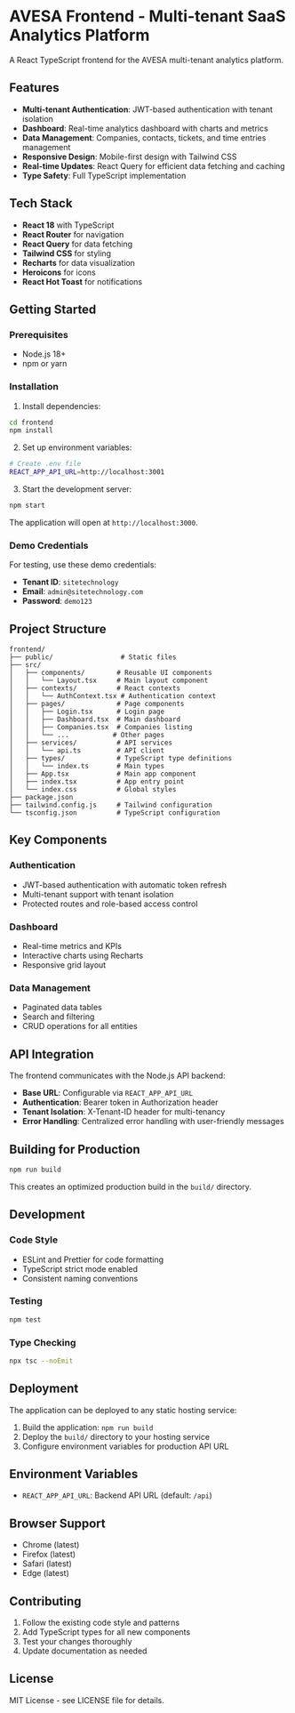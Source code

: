 # AVESA Frontend - Multi-tenant SaaS Analytics Platform

A React TypeScript frontend for the AVESA multi-tenant analytics platform.

## Features

- **Multi-tenant Authentication**: JWT-based authentication with tenant isolation
- **Dashboard**: Real-time analytics dashboard with charts and metrics
- **Data Management**: Companies, contacts, tickets, and time entries management
- **Responsive Design**: Mobile-first design with Tailwind CSS
- **Real-time Updates**: React Query for efficient data fetching and caching
- **Type Safety**: Full TypeScript implementation

## Tech Stack

- **React 18** with TypeScript
- **React Router** for navigation
- **React Query** for data fetching
- **Tailwind CSS** for styling
- **Recharts** for data visualization
- **Heroicons** for icons
- **React Hot Toast** for notifications

## Getting Started

### Prerequisites

- Node.js 18+ 
- npm or yarn

### Installation

1. Install dependencies:
```bash
cd frontend
npm install
```

2. Set up environment variables:
```bash
# Create .env file
REACT_APP_API_URL=http://localhost:3001
```

3. Start the development server:
```bash
npm start
```

The application will open at `http://localhost:3000`.

### Demo Credentials

For testing, use these demo credentials:

- **Tenant ID**: `sitetechnology`
- **Email**: `admin@sitetechnology.com`
- **Password**: `demo123`

## Project Structure

```
frontend/
├── public/                 # Static files
├── src/
│   ├── components/        # Reusable UI components
│   │   └── Layout.tsx     # Main layout component
│   ├── contexts/          # React contexts
│   │   └── AuthContext.tsx # Authentication context
│   ├── pages/             # Page components
│   │   ├── Login.tsx      # Login page
│   │   ├── Dashboard.tsx  # Main dashboard
│   │   ├── Companies.tsx  # Companies listing
│   │   └── ...           # Other pages
│   ├── services/          # API services
│   │   └── api.ts         # API client
│   ├── types/             # TypeScript type definitions
│   │   └── index.ts       # Main types
│   ├── App.tsx            # Main app component
│   ├── index.tsx          # App entry point
│   └── index.css          # Global styles
├── package.json
├── tailwind.config.js     # Tailwind configuration
└── tsconfig.json          # TypeScript configuration
```

## Key Components

### Authentication
- JWT-based authentication with automatic token refresh
- Multi-tenant support with tenant isolation
- Protected routes and role-based access control

### Dashboard
- Real-time metrics and KPIs
- Interactive charts using Recharts
- Responsive grid layout

### Data Management
- Paginated data tables
- Search and filtering
- CRUD operations for all entities

## API Integration

The frontend communicates with the Node.js API backend:

- **Base URL**: Configurable via `REACT_APP_API_URL`
- **Authentication**: Bearer token in Authorization header
- **Tenant Isolation**: X-Tenant-ID header for multi-tenancy
- **Error Handling**: Centralized error handling with user-friendly messages

## Building for Production

```bash
npm run build
```

This creates an optimized production build in the `build/` directory.

## Development

### Code Style
- ESLint and Prettier for code formatting
- TypeScript strict mode enabled
- Consistent naming conventions

### Testing
```bash
npm test
```

### Type Checking
```bash
npx tsc --noEmit
```

## Deployment

The application can be deployed to any static hosting service:

1. Build the application: `npm run build`
2. Deploy the `build/` directory to your hosting service
3. Configure environment variables for production API URL

## Environment Variables

- `REACT_APP_API_URL`: Backend API URL (default: `/api`)

## Browser Support

- Chrome (latest)
- Firefox (latest)
- Safari (latest)
- Edge (latest)

## Contributing

1. Follow the existing code style and patterns
2. Add TypeScript types for all new components
3. Test your changes thoroughly
4. Update documentation as needed

## License

MIT License - see LICENSE file for details.